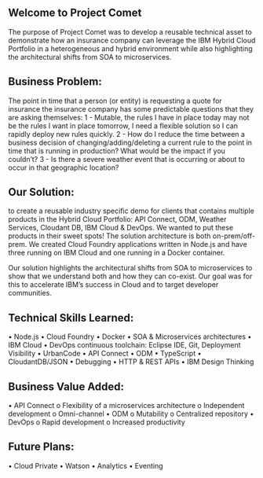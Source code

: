 ## Welcome to Project Comet
The purpose of Project Comet was to develop a reusable technical asset to demonstrate how an insurance company can leverage the IBM Hybrid Cloud Portfolio in a heterogeneous and hybrid environment while also highlighting the architectural shifts from SOA to microservices.

## Business Problem:
The point in time that a person (or entity) is requesting a quote for insurance the insurance company has some predictable questions that they are asking themselves:
1 - Mutable, the rules I have in place today may not be the rules I want in place tomorrow, I need a flexible solution so I can rapidly deploy new rules quickly. 
2 - How do I reduce the time between a business decision of changing/adding/deleting a current rule to the point in time that is running in production? What would be the impact if you couldn’t?
3 - Is there a severe weather event that is occurring or about to occur in that geographic location?

## Our Solution: 
to create a reusable industry specific demo for clients that contains multiple products in the Hybrid Cloud Portfolio: API Connect, ODM, Weather Services, Cloudant DB, IBM Cloud & DevOps.  We wanted to put these products in their sweet spots! The solution architecture is both on-prem/off-prem.  We created Cloud Foundry applications written in Node.js and have three running on IBM Cloud and one running in a Docker container. 

Our solution highlights the architectural shifts from SOA to microservices to show that we understand both and how they can co-exist.  Our goal was for this to accelerate IBM’s success in Cloud and to target developer communities.

## Technical Skills Learned:
•	Node.js
•	Cloud Foundry
•	Docker
•	SOA & Microservices architectures
•	IBM Cloud 
•	DevOps continuous toolchain: Eclipse IDE, Git, Deployment Visibility
•	UrbanCode
•	API Connect
•	ODM
•	TypeScript
•	CloudantDB/JSON
•	Debugging
•	HTTP & REST APIs
•	IBM Design Thinking 

## Business Value Added:
•	API Connect
o	Flexibility of a microservices architecture
o	Independent development
o	Omni-channel
•	ODM
o	Mutability
o	Centralized repository
•	DevOps
o	Rapid development
o	Increased productivity

## Future Plans:
•	Cloud Private
•	Watson 
•	Analytics
•	Eventing 

